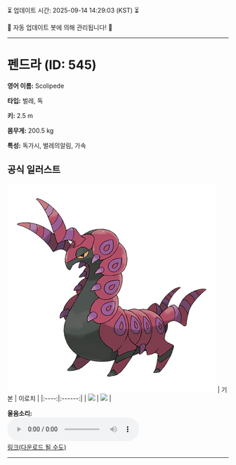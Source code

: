 
⏳ 업데이트 시간: 2025-09-14 14:29:03 (KST) ⏳

🤖 자동 업데이트 봇에 의해 관리됩니다! 🤖

---

# 펜드라 (ID: 545)
**영어 이름:** Scolipede

**타입:** 벌레, 독

**키:** 2.5 m

**몸무게:** 200.5 kg

**특성:** 독가시, 벌레의알림, 가속

## 공식 일러스트
![](https://raw.githubusercontent.com/PokeAPI/sprites/master/sprites/pokemon/other/official-artwork/545.png)
| 기본 | 이로치 |
|:----:|:------:|
| <img src="http://play.pokemonshowdown.com/sprites/ani/scolipede.gif" width="200"> | <img src="http://play.pokemonshowdown.com/sprites/ani-shiny/scolipede.gif" width="200"> |

**울음소리:**<br><audio controls src="https://raw.githubusercontent.com/PokeAPI/cries/main/cries/pokemon/latest/545.ogg"></audio><br> [링크(다운로드 될 수도)](https://raw.githubusercontent.com/PokeAPI/cries/main/cries/pokemon/latest/545.ogg)


---
